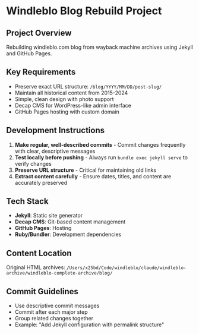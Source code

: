 # Windleblo Blog Rebuild Project

## Project Overview
Rebuilding windleblo.com blog from wayback machine archives using Jekyll and GitHub Pages.

## Key Requirements
- Preserve exact URL structure: `/blog/YYYY/MM/DD/post-slug/`
- Maintain all historical content from 2015-2024
- Simple, clean design with photo support
- Decap CMS for WordPress-like admin interface
- GitHub Pages hosting with custom domain

## Development Instructions
1. **Make regular, well-described commits** - Commit changes frequently with clear, descriptive messages
2. **Test locally before pushing** - Always run `bundle exec jekyll serve` to verify changes
3. **Preserve URL structure** - Critical for maintaining old links
4. **Extract content carefully** - Ensure dates, titles, and content are accurately preserved

## Tech Stack
- **Jekyll**: Static site generator
- **Decap CMS**: Git-based content management
- **GitHub Pages**: Hosting
- **Ruby/Bundler**: Development dependencies

## Content Location
Original HTML archives: `/Users/x25bd/Code/windleblo/claude/windleblo-archive/windleblo-complete-archive/blog/`

## Commit Guidelines
- Use descriptive commit messages
- Commit after each major step
- Group related changes together
- Example: "Add Jekyll configuration with permalink structure"
